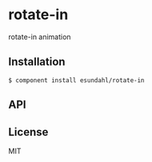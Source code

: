 
# rotate-in

  rotate-in animation

## Installation

    $ component install esundahl/rotate-in

## API

   

## License

  MIT
